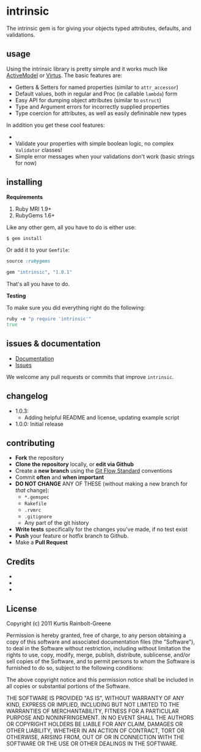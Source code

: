 intrinsic
=========

The intrinsic gem is for giving your objects typed attributes, defaults, and validations.


usage
-----

Using the intrinsic library is pretty simple and it works much like [ActiveModel](https://github.com/rails/rails/tree/master/activemodel) or [Virtus](https://github.com/solnic/virtus).
The basic features are:

  - Getters & Setters for named properties (similar to `attr_accessor`)
  - Default values, both in regular and Proc (ie callable `lambda`) form
  - Easy API for dumping object attributes (similar to `ostruct`)
  - Type and Argument errors for incorrectly supplied properties
  - Type coercion for attributes, as well as easily defininable new types


In addition you get these cool features:

  -
  - Validate your properties with simple boolean logic, no complex `Validator` classes!
  - Simple error messages when your validations don't work (basic strings for now)


installing
----------

**Requirements**

1. Ruby MRI 1.9+
2. RubyGems 1.6+

Like any other gem, all you have to do is either use:

``` bash
$ gem install
```

Or add it to your `Gemfile`:

``` ruby
source :rubygems

gem "intrinsic", "1.0.1"
```

That's all you have to do.

**Testing**

To make sure you did everything right do the following:

``` ruby
ruby -e "p require 'intrinsic'"
true
```


issues & documentation
----------------------

* [Documentation](http://krainboltgreene.github.com/intrinsic/documentation)
* [Issues](https://github.com/krainboltgreene/intrinsic/issues)

We welcome any pull requests or commits that improve `intrinsic`.


changelog
---------

  - 1.0.3:
      * Adding helpful README and license, updating example script
  - 1.0.0: Initial release


contributing
------------

* **Fork** the repository
* **Clone the repository** locally, or **edit via Github**
* Create a **new branch** using the [Git Flow Standard](http://yakiloo.com/getting-started-git-flow/) conventions
* Commit **often** and **when important**
* **DO NOT CHANGE** ANY OF THESE (without making a new branch for *that* change):
  * `*.gemspec`
  * `Rakefile`
  * `.rvmrc`
  * `.gitignore`
  * Any part of the git history
* **Write tests** specifically for the changes you've made, if no test exist
* **Push** your feature or hotfix branch to Github.
* Make a **Pull Request**


Credits
-------

  - []()
  - []()
  - []()


License
-------

Copyright (c) 2011 Kurtis Rainbolt-Greene

Permission is hereby granted, free of charge, to any person obtaining
a copy of this software and associated documentation files (the
"Software"), to deal in the Software without restriction, including
without limitation the rights to use, copy, modify, merge, publish,
distribute, sublicense, and/or sell copies of the Software, and to
permit persons to whom the Software is furnished to do so, subject to
the following conditions:

The above copyright notice and this permission notice shall be
included in all copies or substantial portions of the Software.

THE SOFTWARE IS PROVIDED "AS IS", WITHOUT WARRANTY OF ANY KIND,
EXPRESS OR IMPLIED, INCLUDING BUT NOT LIMITED TO THE WARRANTIES OF
MERCHANTABILITY, FITNESS FOR A PARTICULAR PURPOSE AND
NONINFRINGEMENT. IN NO EVENT SHALL THE AUTHORS OR COPYRIGHT HOLDERS BE
LIABLE FOR ANY CLAIM, DAMAGES OR OTHER LIABILITY, WHETHER IN AN ACTION
OF CONTRACT, TORT OR OTHERWISE, ARISING FROM, OUT OF OR IN CONNECTION
WITH THE SOFTWARE OR THE USE OR OTHER DEALINGS IN THE SOFTWARE.
